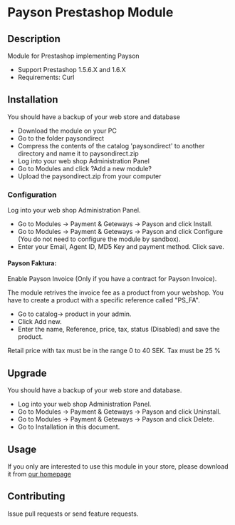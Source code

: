 # Payson Prestashop Module

## Description

Module for Prestashop implementing Payson
* Support 
Prestashop 1.5.6.X and 1.6.X
* Requirements: 
Curl

## Installation

You should have a backup of your web store and database 
* Download the module on your PC 
* Go to the folder paysondirect
* Compress the contents of the catalog 'paysondirect' to another directory and name it to paysondirect.zip
* Log into your web shop Administration Panel
* Go to Modules and click ?Add a new module?
* Upload the paysondirect.zip from your computer

### Configuration


Log into your web shop Administration Panel. 
* Go to Modules -> Payment & Geteways -> Payson and click Install.
* Go to Modules -> Payment & Geteways -> Payson and click Configure 
(You do not need to configure the module by sandbox).
* Enter your Email, Agent ID, MD5 Key and payment method. Click save.

#### Payson Faktura:
Enable Payson Invoice (Only if you have a contract for Payson Invoice).

The module retrives the invoice fee as a product from your webshop. You have to
create a product with a specific reference called "PS_FA".

* Go to catalog-> product in your admin.
* Click Add new.
* Enter the name, Reference, price, tax, status (Disabled) and save the product.

Retail price with tax must be in the range 0 to 40 SEK.
Tax must be 25 %

## Upgrade

You should have a backup of your web store and database.
* Log into your web shop Administration Panel. 
* Go to Modules -> Payment & Geteways -> Payson and click Uninstall.
* Go to Modules -> Payment & Geteways -> Payson and click Delete.
* Go to Installation in this document.

## Usage

If you only are interested to use this module in your store, please download it from [our homepage](https://www.payson.se/integration/moduler/prestashop)

## Contributing

Issue pull requests or send feature requests.